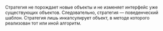 Стратегия не порождает новые объекты и не изменяет интерфейс уже существующих объектов.
Следовательно, стратегия — поведенческий шаблон. Стратегия лишь инкапсулирует объект, в методе которого реализован тот или иной алгоритм.
